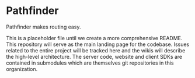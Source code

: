# Pathfinder

Pathfinder makes routing easy.

This is a placeholder file until we create a more comprehensive README. This repository will serve as the main landing page for the codebase. Issues related to the entire project will be tracked here and the wikis will describe the high-level architecture. The server code, website and client SDKs are contained in submodules which are themselves git repositories in this organization.
